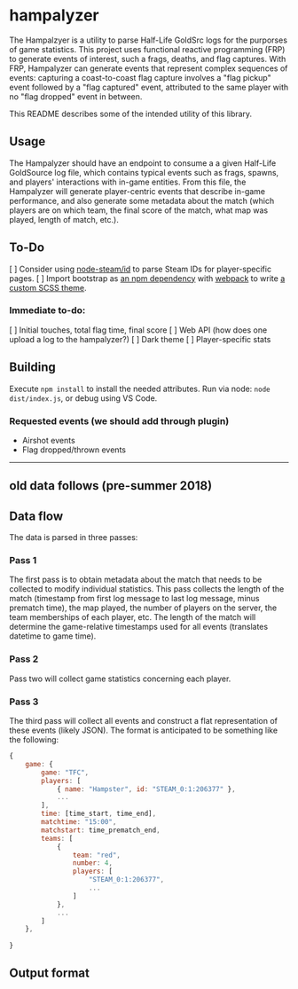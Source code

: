 # hampalyzer

The Hampalzyer is a utility to parse Half-Life GoldSrc logs for the purporses of game statistics.  This project uses functional reactive programming (FRP) to generate events of interest, such a frags, deaths, and flag captures.  With FRP, Hampalyzer can generate events that represent complex sequences of events: capturing a coast-to-coast flag capture involves a "flag pickup" event followed by a "flag captured" event, attributed to the same player with no "flag dropped" event in between.

This README describes some of the intended utility of this library.

## Usage

The Hampalyzer should have an endpoint to consume a a given Half-Life GoldSource log file, which contains typical events such as frags, spawns, and players' interactions with in-game entities. From this file, the Hampalyzer will generate player-centric events that describe in-game performance, and also generate some metadata about the match (which players are on which team, 
the final score of the match, what map was played, length of match, etc.).

## To-Do

[ ] Consider using [node-steam/id](https://github.com/node-steam/id) to parse Steam IDs for player-specific pages.
[ ] Import bootstrap as [an npm dependency](https://getbootstrap.com/docs/4.4/getting-started/download/#npm) with [webpack](https://getbootstrap.com/docs/4.4/getting-started/webpack/) to write [a custom SCSS theme](https://getbootstrap.com/docs/4.4/getting-started/theming/).

### Immediate to-do:

[ ] Initial touches, total flag time, final score
[ ] Web API (how does one upload a log to the hampalyzer?)
[ ] Dark theme
[ ] Player-specific stats

## Building

Execute `npm install` to install the needed attributes.  Run via node: `node dist/index.js`, or debug using VS Code.

### Requested events (we should add through plugin)
* Airshot events
* Flag dropped/thrown events



---

## old data follows (pre-summer 2018)

## Data flow

The data is parsed in three passes:

### Pass 1

The first pass is to obtain metadata about the match that needs to be collected to modify individual statistics.  This pass collects the length of the match (timestamp from first log message to last log message, minus prematch time), the map played, the number of players on the server, the team memberships of each player, etc.  The length of the match will determine the game-relative timestamps used for all events (translates datetime to game time).

### Pass 2

Pass two will collect game statistics concerning each player.

### Pass 3

The third pass will collect all events and construct a flat representation of these events (likely JSON).  The format is anticipated to be something like the following:

```javascript
{
    game: {
        game: "TFC",
        players: [
            { name: "Hampster", id: "STEAM_0:1:206377" },
            ...
        ],
        time: [time_start, time_end],
        matchtime: "15:00",
        matchstart: time_prematch_end,
        teams: [
            { 
                team: "red", 
                number: 4,
                players: [
                    "STEAM_0:1:206377",
                    ...
                ] 
            },
            ...
        ]
    },
    
}
```

## Output format
